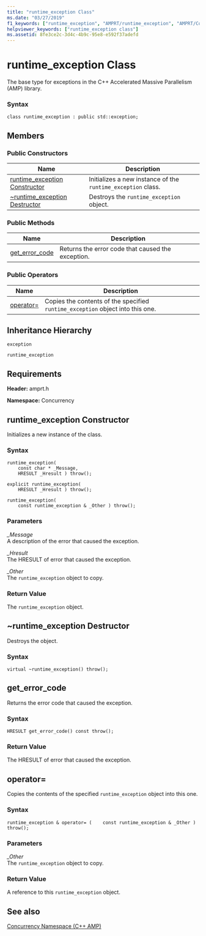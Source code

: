 ```yaml
---
title: "runtime_exception Class"
ms.date: "03/27/2019"
f1_keywords: ["runtime_exception", "AMPRT/runtime_exception", "AMPRT/Concurrency::runtime_exception", "AMPRT/Concurrency::runtime_exception::get_error_code"]
helpviewer_keywords: ["runtime_exception class"]
ms.assetid: 8fe3ce2c-3d4c-4b9c-95e8-e592f37adefd
---
```

# runtime_exception Class

The base type for exceptions in the C++ Accelerated Massive Parallelism (AMP) library.

### Syntax

```
class runtime_exception : public std::exception;
```

## Members

### Public Constructors

|Name|Description|
|----------|-----------------|
|[runtime_exception Constructor](#ctor)|Initializes a new instance of the `runtime_exception` class.|
|[~runtime_exception Destructor](#dtor)|Destroys the `runtime_exception` object.|

### Public Methods

|Name|Description|
|----------|-----------------|
|[get_error_code](#get_error_code)|Returns the error code that caused the exception.|

### Public Operators

|Name|Description|
|----------|-----------------|
|[operator=](#operator_eq)|Copies the contents of the specified `runtime_exception` object into this one.|

## Inheritance Hierarchy

`exception`

`runtime_exception`

## Requirements

**Header:** amprt.h

**Namespace:** Concurrency

## <a name="ctor"></a>  runtime_exception Constructor

Initializes a new instance of the class.

### Syntax

```
runtime_exception(
    const char * _Message,
    HRESULT _Hresult ) throw();

explicit runtime_exception(
    HRESULT _Hresult ) throw();

runtime_exception(
    const runtime_exception & _Other ) throw();
```

### Parameters

*_Message*<br/>
A description of the error that caused the exception.

*_Hresult*<br/>
The HRESULT of error that caused the exception.

*_Other*<br/>
The `runtime_exception` object to copy.

### Return Value

The `runtime_exception` object.

## <a name="dtor"></a>  ~runtime_exception Destructor

Destroys the object.

### Syntax

```
virtual ~runtime_exception() throw();
```

## get_error_code

Returns the error code that caused the exception.

### Syntax

```
HRESULT get_error_code() const throw();
```

### Return Value

The HRESULT of error that caused the exception.

## <a name="operator_eq"></a>  operator=
  Copies the contents of the specified `runtime_exception` object into this one.

### Syntax

```
runtime_exception & operator= (    const runtime_exception & _Other ) throw();
```

### Parameters

*_Other*<br/>
The `runtime_exception` object to copy.

### Return Value

A reference to this `runtime_exception` object.

## See also

[Concurrency Namespace (C++ AMP)](concurrency-namespace-cpp-amp.md)
